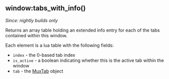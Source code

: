 ## window:tabs_with_info()

*Since: nightly builds only*

Returns an array table holding an extended info entry for each of the tabs
contained within this window.

Each element is a lua table with the following fields:

* `index` - the 0-based tab index
* `is_active` - a boolean indicating whether this is the active tab within the window
* `tab` - the [MuxTab](../MuxTab.md) object

